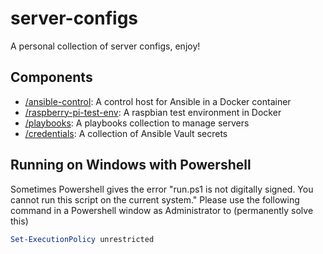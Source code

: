 # server-configs
A personal collection of server configs, enjoy!

## Components
* [/ansible-control](/ansible-control): A control host for Ansible in a Docker container
* [/raspberry-pi-test-env](/raspberry-pi-test-env): A raspbian test environment in Docker
* [/playbooks](/playbooks): A playbooks collection to manage servers
* [/credentials](/credentials): A collection of Ansible Vault secrets

## Running on Windows with Powershell
Sometimes Powershell gives the error "run.ps1 is not digitally signed. You cannot run this script on the current system."
Please use the following command in a Powershell window as Administrator to (permanently solve this)
```powershell
Set-ExecutionPolicy unrestricted
```
